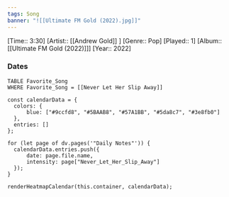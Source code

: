 ```yaml
---
tags: Song  
banner: "![[Ultimate FM Gold (2022).jpg]]"
---
```

[Time:: 3:30]
[Artist:: [[Andrew Gold]] ]
[Genre:: Pop]
[Played:: 1]
[Album:: [[Ultimate FM Gold (2022)]]]
[Year:: 2022]
### Dates
````dataview
TABLE Favorite_Song
WHERE Favorite_Song = [[Never Let Her Slip Away]]
````

  ```dataviewjs
const calendarData = { 
	colors: { 
		blue: ["#9ccfd8", "#5BAAB8", "#57A1BB", "#5da8c7", "#3e8fb0"] 
	}, 
	entries: [] 
}; 

for (let page of dv.pages('"Daily Notes"')) { 
	calendarData.entries.push({ 
		date: page.file.name, 
		intensity: page["Never_Let_Her_Slip_Away"]
	}); 
} 

renderHeatmapCalendar(this.container, calendarData);
```
